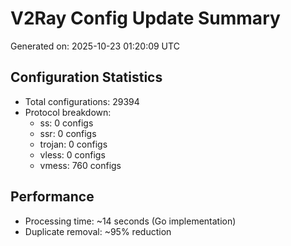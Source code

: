 # V2Ray Config Update Summary
Generated on: 2025-10-23 01:20:09 UTC

## Configuration Statistics
- Total configurations: 29394
- Protocol breakdown:
  - ss: 0 configs
  - ssr: 0 configs
  - trojan: 0 configs
  - vless: 0 configs
  - vmess: 760 configs

## Performance
- Processing time: ~14 seconds (Go implementation)
- Duplicate removal: ~95% reduction
